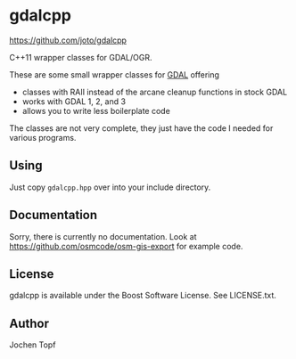 
# gdalcpp

https://github.com/joto/gdalcpp

C++11 wrapper classes for GDAL/OGR.

These are some small wrapper classes for [GDAL](https://gdal.org) offering
* classes with RAII instead of the arcane cleanup functions in stock GDAL
* works with GDAL 1, 2, and 3
* allows you to write less boilerplate code

The classes are not very complete, they just have the code I needed for
various programs.

## Using

Just copy `gdalcpp.hpp` over into your include directory.


## Documentation

Sorry, there is currently no documentation. Look at
https://github.com/osmcode/osm-gis-export for example code.


## License

gdalcpp is available under the Boost Software License. See LICENSE.txt.


## Author

Jochen Topf


